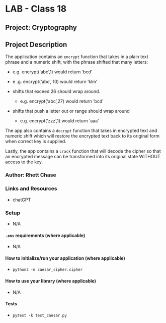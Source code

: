 # LAB - Class 18

## Project: Cryptography

## Project Description

The application contains an `encrypt` function that takes in a plain text phrase and a numeric shift, with the phrase shifted that many letters:

- e.g. encrypt(‘abc’,1) would return ‘bcd’
- e .g. encrypt(‘abc’, 10) would return ‘klm’

- shifts that exceed 26 should wrap around.
  - e.g. encrypt(‘abc’,27) would return ‘bcd’
- shifts that push a letter out or range should wrap around
  - e.g. encrypt(‘zzz’,1) would return ‘aaa’

The app also contains a `decrypt` function that takes in encrypted text and numeric shift which will restore the encrypted text back to its original form when correct key is supplied.

Lastly, the app contains a `crack` function that will decode the cipher so that an encrypted message can be transformed into its original state WITHOUT access to the key.

### Author: Rhett Chase

### Links and Resources

<!-- - [back-end server url](https://capital-finder-rhett-chase.vercel.app/api) -->
<!-- - [front-end application](http://xyz.com/) (when applicable) -->
- chatGPT

### Setup

- N/A

#### `.env` requirements (where applicable)

<!-- i.e.
- `PORT` - Port Number
- `DATABASE_URL` - URL to the running Postgres instance/db -->
- N/A

#### How to initialize/run your application (where applicable)

- `python3 -m caesar_cipher.cipher`

#### How to use your library (where applicable)

- N/A

#### Tests

- `pytest -k test_caesar.py`
